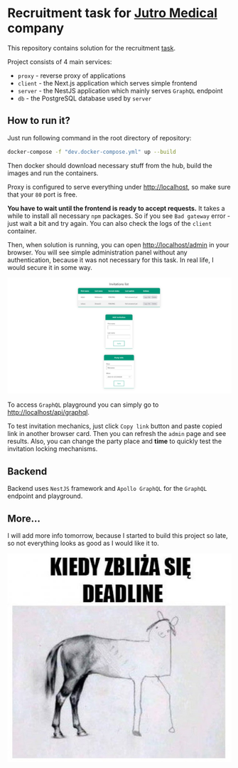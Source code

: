 # Recruitment task for [Jutro Medical](https://jutromedical.com/) company

This repository contains solution for the recruitment [task](./docs/task.pdf).

Project consists of 4 main services:

-   `proxy` - reverse proxy of applications
-   `client` - the Next.js application which serves simple frontend
-   `server` - the NestJS application which mainly serves `GraphQL` endpoint
-   `db` - the PostgreSQL database used by `server`

## How to run it?

Just run following command in the root directory of repository:

```bash
docker-compose -f "dev.docker-compose.yml" up --build
```

Then docker should download necessary stuff from the hub, build the images and run the containers.

Proxy is configured to serve everything under [http://localhost](http://localhost), so make sure that your `80` port is free.

**You have to wait until the frontend is ready to accept requests.** It takes a while to install all necessary `npm` packages. So if you see `Bad gateway` error - just wait a bit and try again. You can also check the logs of the `client` container.

Then, when solution is running, you can open [http://localhost/admin](http://localhost/admin) in your browser. You will see simple administration panel without any authentication, because it was not necessary for this task. In real life, I would secure it in some way.

![./docs/admin-panel.png](./docs/admin-panel.png)

To access `GraphQL` playground you can simply go to [http://localhost/api/graphql](http://localhost/api/graphql).

To test invitation mechanics, just click `Copy link` button and paste copied link in another browser card. Then you can refresh the `admin` page and see results. Also, you can change the party place and **time** to quickly test the invitation locking mechanisms.

## Backend

Backend uses `NestJS` framework and `Apollo GraphQL` for the `GraphQL` endpoint and playground.

## More...

I will add more info tomorrow, because I started to build this project so late, so not everything looks as good as I would like it to.

![./docs/meme.jpg](./docs/meme.jpg)
